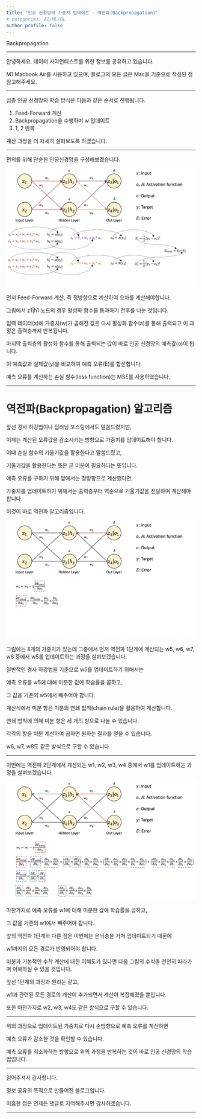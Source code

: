```yaml
---
title: "인공 신경망의 가중치 업데이트 - 역전파(Backpropagation)"
# categories: AI/ML/DL
author_profile: false
---
```

Backpropagation

----

안녕하세요.
데이터 사이언티스트를 위한 정보를 공유하고 있습니다.

M1 Macbook Air를 사용하고 있으며, 블로그의 모든 글은 Mac을 기준으로 작성된 점 참고해주세요.

----

심층 인공 신경망의 학습 방식은 다음과 같은 순서로 진행됩니다.

1. Feed-Forward 계산
2. Backpropagation을 수행하며 w 업데이트
3. 1, 2 반복

계산 과정을 더 자세히 살펴보도록 하겠습니다.

----

편의를 위해 단순한 인공신경망을 구성해보겠습니다.

<img src="../images/2022-04-18-backpropagation/feedforward.png" alt="feedforward" style="zoom:150%;" />

먼저 Feed-Forward 계산, 즉 정방향으로 계산하여 오차를 계산해야합니다.

그림에서 z1|h1 노드의 경우 활성화 함수를 통과하기 전후를 나눈 것입니다.

입력 데이터(x)에 가중치(w)가 곱해진 값은 다시 활성화 함수(a)를 통해 출력되고 이 과정은 출력층까지 반복됩니다.

마지막 출력층의 활성화 함수를 통해 출력되는 값이 바로 인공 신경망의 예측값(o)이 됩니다.

이 예측값과 실제값(y)을 비교하여 예측 오류(E)를 합산합니다.

예측 오류를 계산하는 손실 함수(loss function)는 MSE를 사용하였습니다.

----

# 역전파(Backpropagation) 알고리즘

앞선 경사 하강법이나 딥러닝 포스팅에서도 말씀드렸지만,

이제는 계산된 오류값을 감소시키는 방향으로 가중치를 업데이트해야 합니다.

이때 손실 함수의 기울기값을 활용한다고 말씀드렸고,

기울기값을 활용한다는 뜻은 곧 미분이 필요하다는 뜻입니다.

예측 오류를 구하기 위해 앞에서는 정방향으로 계산했다면,

가중치를 업데이트하기 위해서는 출력층부터 역순으로 기울기값을 전달하며 계산해야 합니다.

이것이 바로 역전파 알고리즘입니다.

<img src="../images/2022-04-18-backpropagation/packpropagation1.png" alt="packpropagation1" style="zoom:150%;" />

그림에는 8개의 가중치가 있는데 그중에서 먼저 역전파 1단계에 계산되는 w5, w6, w7, w8 중에서 w5를 업데이트하는 과정을 살펴보겠습니다.

일반적인 경사 하강법을 기준으로 w5를 업데이트하기 위해서는

예측 오류를 w5에 대해 미분한 값에 학습률을 곱하고,

그 값을 기존의 w5에서 빼주어야 합니다.

계산식에서 미분 항은 미분의 연쇄 법칙(chain rule)을 활용하여 계산합니다.

연쇄 법칙에 의해 미분 항은 세 개의 항으로 나눌 수 있습니다.

각각의 항을 미분 계산하여 곱하면 원하는 결과를 얻을 수 있습니다.

w6, w7, w8도 같은 방식으로 구할 수 있습니다.

----

이번에는 역전파 2단계에서 계산되는 w1, w2, w3, w4 중에서 w1를 업데이트하는 과정을 살펴보겠습니다.

<img src="../images/2022-04-18-backpropagation/packpropagation2.png" alt="packpropagation2" style="zoom:150%;" />

마찬가지로 예측 오류를 w1에 대해 미분한 값에 학습률을 곱하고,

그 값을 기존의 w1에서 빼주어야 합니다.

앞의 역전파 1단계와 다른 점은 이번에는 은닉층을 거쳐 업데이트되기 때문에

w1까지의 모든 경로가 반영되어야 합니다.

미분과 기본적인 수학 계산에 대한 이해도가 있다면 다음 그림의 수식을 천천히 따라가며 이해하실 수 있을 것입니다.

앞선 1단계의 과정과 원리는 같고,

w1과 관련된 모든 경로의 계산이 추가되면서 계산이 복잡해졌을 뿐입니다.

또한 마찬가지로 w2, w3, w4도 같은 방식으로 구할 수 있습니다.

----

위의 과정으로 업데이트된 가중치로 다시 순방향으로 예측 오류를 계산하면

예측 오류가 감소한 것을 확인할 수 있습니다.

예측 오류를 최소화하는 방향으로 위의 과정을 반복하는 것이 바로 인공 신경망의 학습법입니다.

----

읽어주셔서 감사합니다.

정보 공유의 목적으로 만들어진 블로그입니다.

미흡한 점은 언제든 댓글로 지적해주시면 감사하겠습니다.

----
